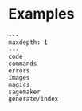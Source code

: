 # Examples

```{toctree}
---
maxdepth: 1
---
code
commands
errors
images
magics
sagemaker
generate/index
```